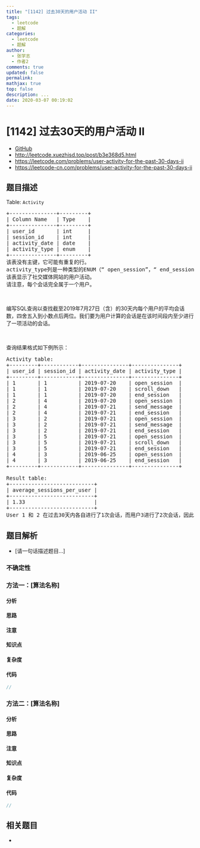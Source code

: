 ```yaml
---
title: "[1142] 过去30天的用户活动 II"
tags:
  - leetcode
  - 题解
categories:
  - leetcode
  - 题解
author:
  - 张学志
  - 作者2
comments: true
updated: false
permalink:
mathjax: true
top: false
description: ...
date: 2020-03-07 00:19:02
---
```



# [1142] 过去30天的用户活动 II
* [GitHub](https://github.com/algoboy101/LeetCodeCrowdsource/tree/master/_posts/QA/%5B1142%5D%20%E8%BF%87%E5%8E%BB30%E5%A4%A9%E7%9A%84%E7%94%A8%E6%88%B7%E6%B4%BB%E5%8A%A8%20II.md)
* http://leetcode.xuezhisd.top/post/b3e368d5.html
* https://leetcode.com/problems/user-activity-for-the-past-30-days-ii
* https://leetcode-cn.com/problems/user-activity-for-the-past-30-days-ii


## 题目描述

<p>Table: <code>Activity</code></p>

<pre>+---------------+---------+
| Column Name   | Type    |
+---------------+---------+
| user_id       | int     |
| session_id    | int     |
| activity_date | date    |
| activity_type | enum    |
+---------------+---------+
该表没有主键，它可能有重复的行。
activity_type列是一种类型的ENUM（&ldquo; open_session&rdquo;，&ldquo; end_session&rdquo;，&ldquo; scroll_down&rdquo;，&ldquo; send_message&rdquo;）。
该表显示了社交媒体网站的用户活动。
请注意，每个会话完全属于一个用户。</pre>

<p>&nbsp;</p>

<p>编写SQL查询以查找截至2019年7月27日（含）的30天内每个用户的平均会话数，四舍五入到小数点后两位。我们要为用户计算的会话是在该时间段内至少进行了一项活动的会话。</p>

<p>&nbsp;</p>

<p>查询结果格式如下例所示：</p>

<pre>Activity table:
+---------+------------+---------------+---------------+
| user_id | session_id | activity_date | activity_type |
+---------+------------+---------------+---------------+
| 1       | 1          | 2019-07-20    | open_session  |
| 1       | 1          | 2019-07-20    | scroll_down   |
| 1       | 1          | 2019-07-20    | end_session   |
| 2       | 4          | 2019-07-20    | open_session  |
| 2       | 4          | 2019-07-21    | send_message  |
| 2       | 4          | 2019-07-21    | end_session   |
| 3       | 2          | 2019-07-21    | open_session  |
| 3       | 2          | 2019-07-21    | send_message  |
| 3       | 2          | 2019-07-21    | end_session   |
| 3       | 5          | 2019-07-21    | open_session  |
| 3       | 5          | 2019-07-21    | scroll_down   |
| 3       | 5          | 2019-07-21    | end_session   |
| 4       | 3          | 2019-06-25    | open_session  |
| 4       | 3          | 2019-06-25    | end_session   |
+---------+------------+---------------+---------------+

Result table:
+---------------------------+ 
| average_sessions_per_user |
+---------------------------+ 
| 1.33                      |
+---------------------------+ 
User 1 和 2 在过去30天内各自进行了1次会话，而用户3进行了2次会话，因此平均值为（1 +1 + 2）/ 3 = 1.33。</pre>



## 题目解析
* [请一句话描述题目...]

### 不确定性


### 方法一：[算法名称]

#### 分析

#### 思路

#### 注意

#### 知识点

#### 复杂度

#### 代码

```cpp
//
```


### 方法二：[算法名称]

#### 分析

#### 思路

#### 注意

#### 知识点

#### 复杂度

#### 代码

```cpp
//
```


## 相关题目
* 
